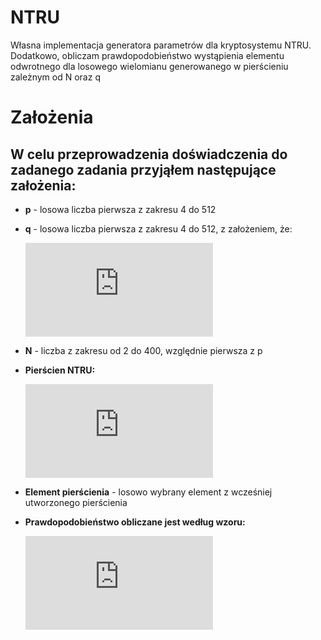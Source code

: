 # NTRU
Własna implementacja generatora parametrów dla kryptosystemu NTRU.
Dodatkowo, obliczam prawdopodobieństwo wystąpienia elementu odwrotnego dla losowego wielomianu generowanego w pierścieniu zależnym od N oraz q

# Założenia

## W celu przeprowadzenia doświadczenia do zadanego zadania przyjąłem następujące założenia:

* __p__ - losowa liczba pierwsza z zakresu 4 do 512
* __q__ - losowa liczba pierwsza z zakresu 4 do 512, z założeniem, że:

  ![equation](https://latex.codecogs.com/svg.latex?%5Cfrac%7BN%7D%7B2%7D%3C%20q%20%3C%20N%20-1)

* __N__ - liczba z zakresu od 2 do 400, względnie pierwsza z p

* __Pierścien NTRU:__

  ![equation](https://latex.codecogs.com/svg.latex?R_%7Bq%7D%28N%29%3D%5Cfrac%7BZ_%7Bq%7D%5Bx%5D%7D%7Bx%5E%7BN%7D-1%7D)

* __Element pierścienia__ - losowo wybrany element z wcześniej utworzonego pierścienia

* __Prawdopodobieństwo obliczane jest według wzoru:__

  ![equation](https://latex.codecogs.com/svg.latex?%281-%5Cfrac%7B1%7D%7Bq%7D%29%5Cprod_%7Bk%7D%5E%7B2%7D%281-%5Cfrac%7B1%7D%7Bq%5E%7Bk%7D%7D%29)
